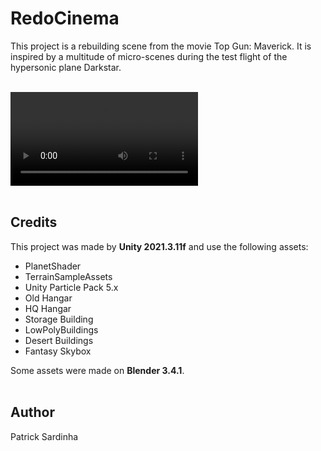 # RedoCinema

This project is a rebuilding scene from the movie Top Gun: Maverick. It is inspired by a multitude of micro-scenes during the test flight of the hypersonic plane Darkstar.
<br></br>

![Screenshot](RedoCinema.mov)
<br></br>

## Credits

This project was made by **Unity 2021.3.11f** and use the following assets:

- PlanetShader
- TerrainSampleAssets
- Unity Particle Pack 5.x
- Old Hangar
- HQ Hangar
- Storage Building
- LowPolyBuildings
- Desert Buildings
- Fantasy Skybox

Some assets were made on **Blender 3.4.1**.
<br></br>
## Author

Patrick Sardinha
